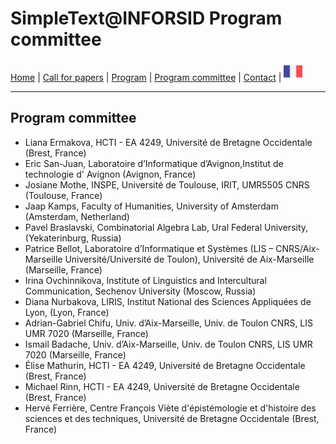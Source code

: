 
# SimpleText@INFORSID Program committee

[Home](https://simpletext-madics.github.io/2021/inforsid/en) | [Call for papers](https://simpletext-madics.github.io/2021/inforsid/en/CFP) | [Program](https://simpletext-madics.github.io/2021/inforsid/en/program) | [Program committee](https://simpletext-madics.github.io/2021/inforsid/en/comite) | [Contact](https://simpletext-madics.github.io/2021/inforsid/en/contact) | [<img src="../FR.png" width="30">](https://simpletext-madics.github.io/2021/inforsid/fr)

---

## Program committee

* Liana Ermakova, HCTI - EA 4249, Université de Bretagne Occidentale (Brest, France)
* Eric San-Juan, Laboratoire d’Informatique d’Avignon,Institut de technologie d' Avignon (Avignon, France)
* Josiane Mothe, INSPE, Université de Toulouse, IRIT, UMR5505 CNRS (Toulouse, France)
* Jaap Kamps, Faculty of Humanities, University of Amsterdam (Amsterdam, Netherland)
* Pavel Braslavski, Combinatorial Algebra Lab, Ural Federal University, (Yekaterinburg, Russia)
* Patrice Bellot, Laboratoire d’Informatique et Systèmes (LIS – CNRS/Aix-Marseille Université/Université de Toulon), Université de Aix-Marseille (Marseille, France)
* Irina Ovchinnikova, Institute of Linguistics and Intercultural Communication, Sechenov University (Moscow, Russia)
* Diana Nurbakova, LIRIS, Institut National des Sciences Appliquées de Lyon, (Lyon, France)
* Adrian-Gabriel Chifu, Univ. d’Aix-Marseille, Univ. de Toulon CNRS, LIS UMR 7020 (Marseille, France)
* Ismail Badache, Univ. d’Aix-Marseille, Univ. de Toulon CNRS, LIS UMR 7020 (Marseille, France)
* Élise Mathurin, HCTI - EA 4249, Université de Bretagne Occidentale (Brest, France)
* Michael Rinn, HCTI - EA 4249, Université de Bretagne Occidentale (Brest, France)
* Hervé Ferrière, Centre François Viète d'épistémologie et d'histoire des sciences et des techniques, Université de Bretagne Occidentale (Brest, France)

